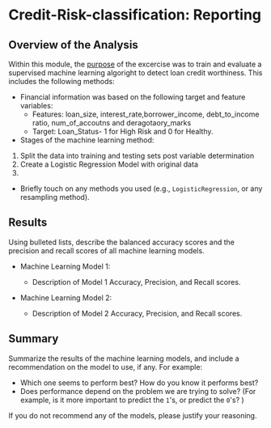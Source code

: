 # Credit-Risk-classification: Reporting

## Overview of the Analysis
Within this module, the <ins>purpose</ins> of the excercise was to train and evaluate a supervised machine learning algoright to detect loan credit worthiness. This includes the following methods:

* Financial information was based on the following  target and feature variables:
  * Features: loan_size, interest_rate,borrower_income, debt_to_income ratio, num_of_accoutns and deragotaory_marks
  * Target:  Loan_Status- 1 for High Risk and 0 for Healthy.
* Stages of the machine learning method:
1. Split the data into training and testing sets post variable determination
2. Create a Logistic Regression Model with original data
3. 
* Briefly touch on any methods you used (e.g., `LogisticRegression`, or any resampling method).

## Results

Using bulleted lists, describe the balanced accuracy scores and the precision and recall scores of all machine learning models.

* Machine Learning Model 1:
  * Description of Model 1 Accuracy, Precision, and Recall scores.



* Machine Learning Model 2:
  * Description of Model 2 Accuracy, Precision, and Recall scores.

## Summary

Summarize the results of the machine learning models, and include a recommendation on the model to use, if any. For example:
* Which one seems to perform best? How do you know it performs best?
* Does performance depend on the problem we are trying to solve? (For example, is it more important to predict the `1`'s, or predict the `0`'s? )

If you do not recommend any of the models, please justify your reasoning.
